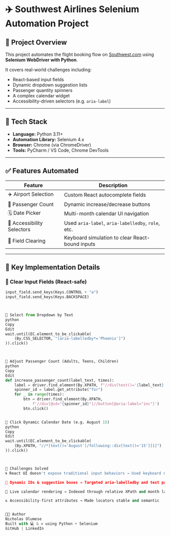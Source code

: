 # ✈️ Southwest Airlines Selenium Automation Project

## 📌 Project Overview

This project automates the flight booking flow on [Southwest.com](https://www.southwest.com) using **Selenium WebDriver with Python**.

It covers real-world challenges including:
- React-based input fields
- Dynamic dropdown suggestion lists
- Passenger quantity spinners
- A complex calendar widget
- Accessibility-driven selectors (e.g. `aria-label`)

---

## 🚀 Tech Stack

- **Language:** Python 3.11+
- **Automation Library:** Selenium 4.x
- **Browser:** Chrome (via ChromeDriver)
- **Tools:** PyCharm / VS Code, Chrome DevTools

---

## ✅ Features Automated

| Feature | Description |
|--------|-------------|
| ✈️ Airport Selection | Custom React autocomplete fields |
| 👤 Passenger Count | Dynamic increase/decrease buttons |
| 🗓️ Date Picker | Multi-month calendar UI navigation |
| 🧠 Accessibility Selectors | Used `aria-label`, `aria-labelledby`, `role`, etc. |
| 🧼 Field Clearing | Keyboard simulation to clear React-bound inputs |

---

## 🧠 Key Implementation Details

### 🔹 Clear Input Fields (React-safe)
```python
input_field.send_keys(Keys.CONTROL + "a")
input_field.send_keys(Keys.BACKSPACE)



🔹 Select from Dropdown by Text
python
Copy
Edit
wait.until(EC.element_to_be_clickable(
    (By.CSS_SELECTOR, "[aria-labelledby*='Phoenix']")
)).click()



🔹 Adjust Passenger Count (Adults, Teens, Children)
python
Copy
Edit
def increase_passenger_count(label_text, times):
    label = driver.find_element(By.XPATH, f"//div[text()='{label_text}']")
    spinner_id = label.get_attribute("for")
    for _ in range(times):
        btn = driver.find_element(By.XPATH,
            f'//div[@id="{spinner_id}"]//button[@aria-label="inc"]')
        btn.click()


🔹 Click Dynamic Calendar Date (e.g. August 15)
python
Copy
Edit
wait.until(EC.element_to_be_clickable(
    (By.XPATH, "//*[text()='August']/following::div[text()='15'][1]")
)).click()



📌 Challenges Solved
🌀 React UI doesn't expose traditional input behaviors → Used keyboard simulation

🎯 Dynamic IDs & suggestion boxes → Targeted aria-labelledby and text patterns

🔄 Live calendar rendering → Indexed through relative XPath and month labels

♿️ Accessibility-first attributes → Made locators stable and semantic


👨‍💻 Author
Nicholas Olumese
Built with 💻 & ✈️ using Python + Selenium
GitHub | LinkedIn



